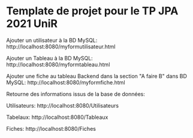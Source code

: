 # Template de projet pour le TP JPA 2021 UniR




Ajouter un utilisateur à la BD MySQL:
http://localhost:8080/myformutilisateur.html

Ajouter un Tableau à la BD MySQL:
http://localhost:8080/myformtableau.html

Ajouter une fiche au tableau Backend dans la section "A faire B" dans BD MySQL:
http://localhost:8080/myformfiche.html

Retourne des informations issus de la base de données:

Utilisateurs:
http://localhost:8080/Utilisateurs

Tabelaux:
http://localhost:8080/Tableaux

Fiches:
http://localhost:8080/Fiches


